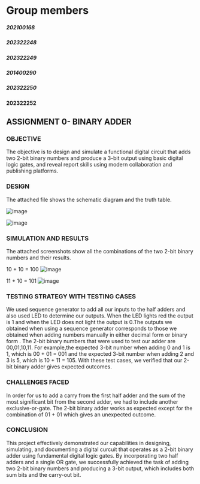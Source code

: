 # Group members
##### 202100168
##### 202322248
##### 202322249
##### 201400290
##### 202322250
####  202322252

## ASSIGNMENT 0- BINARY ADDER

### OBJECTIVE
The objective is to design and simulate a functional digital circuit that adds two 2-bit binary numbers and produce a 3-bit output
using basic digital logic gates, and reveal report skills using modern collaboration and publishing platforms.

### DESIGN
The attached file shows the schematic diagram and the truth table.

![image](https://github.com/user-attachments/assets/2ea1a596-30bb-4db9-bd58-a652f640c857)

![image](https://github.com/user-attachments/assets/eff809d8-1dda-4b7d-a044-0dbf1c1e05d1)





### SIMULATION AND RESULTS
The attached screenshots show all the combinations of the two 2-bit binary numbers and their results.

10 + 10 = 100
![image](https://github.com/user-attachments/assets/0a24a577-87c1-4d9a-b455-c1044709a4a6)

11 + 10 = 101
![image](https://github.com/user-attachments/assets/55dd29b5-e91f-449f-9b99-64cd528690a4)

### TESTING STRATEGY WITH TESTING CASES
We used sequence generator to add all our inputs to the half adders and also used LED to determine our outputs. When the LED lights 
red the output is 1 and when the LED does not light the output is 0.The outputs we obtained when using a sequence generator 
corresponds to those we obtained when adding numbers manually in either decimal form or binary form .
The 2-bit binary numbers that were used to test our adder are 00,01,10,11. For example,the expected 3-bit number when adding 0 and 1 is 1, which is 00 + 01 = 001 and the expected 3-bit  number when adding 2 and 3 is 5, which is 10 + 11 = 105.
With these test cases, we verified that our 2-bit binary adder gives expected outcomes.







### CHALLENGES FACED
In order for us to add a carry from the first half adder and the sum of the most significant bit from the second adder, we had to 
include another exclusive-or-gate. The 2-bit binary adder works as expected except for the combination of 01 + 01 which gives an unexpected outcome.

### CONCLUSION
This project effectively demonstrated our capabilities in designing, simulating, and documenting a digital curcuit that operates 
as a 2-bit binary adder using fundamental digital logic gates. By incorporating two half adders and a single OR gate, we 
successfully achieved the task of adding two 2-bit binary numbers and producing a 3-bit output, which includes both sum bits and 
the carry-out bit.
